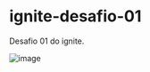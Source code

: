 # ignite-desafio-01
Desafio 01 do ignite. 

![image](https://user-images.githubusercontent.com/36707552/125538551-1a95d89b-9bc0-49a9-848c-b05ea1bacee1.png)
